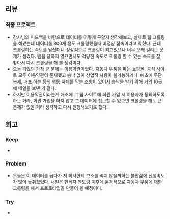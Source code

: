 ## 리뷰

### 최종 프로젝트

- 강사님의 피드백을 바탕으로 데이터를 어떻게 구할지 생각해보고, 실제로 웹 크롤링을 해봤는데 데이터를 800개 정도 크롤링했을때 비정상 접속이라고 막혔다. 근데 크롤링하는 속도를 낮췄더니 정상적으로 크롤링이 되고있으나 너무 오래 걸리는 문제가 생겼다. 밴을 당하지 않으면서도 적당한 속도로 크롤링 할 수 있는 속도를 잘 찾아서 다시 크롤링을 해 볼 생각이다.
- 오늘 겪었던 가장 큰 문제는 이용약관이었다. 자동차 부품을 파는 쇼핑몰, 공식 사이트 모두 이용약관이 존재했고 승낙 없이 상업적 사용이 불가능하거나, 애초에 무단 복제, 배포 하는 등의 행동 자체를 막는 조항이 있어서 승낙을 받기 위해 거의 10곳에 메일을 보낸 거 같다.
- 하지만 이용약관이라는게 애초에 그 웹 사이트에 회원 가입 시 이용자가 동의하도록 하는 거라, 회원 가입을 하지 않고 그 데이터에 접근할 수 있으면 크롤링을 해도 큰 문제가 없을 거라 생각하고 다시 진행해보기로 했다.


## 회고
### Keep
- 

### Problem
- 오늘은 이 데이터를 긁다가 저 회사한테 고소를 먹지 않을까하는 불안감에 진행속도가 많이 늦춰졌었다. 내일은 현직자 멘토링 이후에 본격적으로 자동차 부품에 대한 크롤링을 해서 프로토타입을 만들어 볼 예정이다.

### Try
- 

